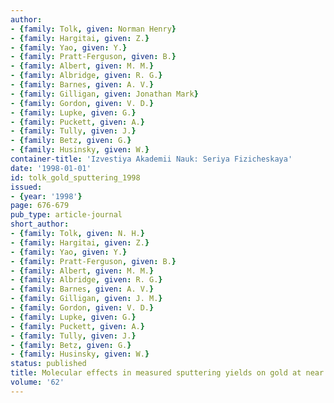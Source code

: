 ```yaml
---
author:
- {family: Tolk, given: Norman Henry}
- {family: Hargitai, given: Z.}
- {family: Yao, given: Y.}
- {family: Pratt-Ferguson, given: B.}
- {family: Albert, given: M. M.}
- {family: Albridge, given: R. G.}
- {family: Barnes, given: A. V.}
- {family: Gilligan, given: Jonathan Mark}
- {family: Gordon, given: V. D.}
- {family: Lupke, given: G.}
- {family: Puckett, given: A.}
- {family: Tully, given: J.}
- {family: Betz, given: G.}
- {family: Husinsky, given: W.}
container-title: 'Izvestiya Akademii Nauk: Seriya Fizicheskaya'
date: '1998-01-01'
id: tolk_gold_sputtering_1998
issued:
- {year: '1998'}
page: 676-679
pub_type: article-journal
short_author:
- {family: Tolk, given: N. H.}
- {family: Hargitai, given: Z.}
- {family: Yao, given: Y.}
- {family: Pratt-Ferguson, given: B.}
- {family: Albert, given: M. M.}
- {family: Albridge, given: R. G.}
- {family: Barnes, given: A. V.}
- {family: Gilligan, given: J. M.}
- {family: Gordon, given: V. D.}
- {family: Lupke, given: G.}
- {family: Puckett, given: A.}
- {family: Tully, given: J.}
- {family: Betz, given: G.}
- {family: Husinsky, given: W.}
status: published
title: Molecular effects in measured sputtering yields on gold at near threshold energies
volume: '62'
---
```

